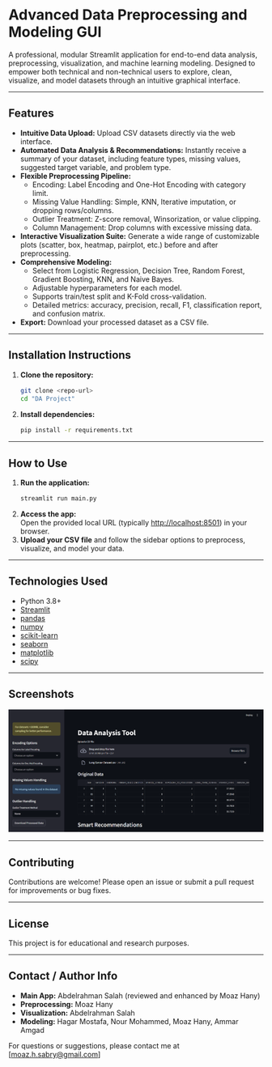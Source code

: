 # Advanced Data Preprocessing and Modeling GUI

A professional, modular Streamlit application for end-to-end data analysis, preprocessing, visualization, and machine learning modeling. Designed to empower both technical and non-technical users to explore, clean, visualize, and model datasets through an intuitive graphical interface.

---

## Features

- **Intuitive Data Upload:** Upload CSV datasets directly via the web interface.
- **Automated Data Analysis & Recommendations:** Instantly receive a summary of your dataset, including feature types, missing values, suggested target variable, and problem type.
- **Flexible Preprocessing Pipeline:**
  - Encoding: Label Encoding and One-Hot Encoding with category limit.
  - Missing Value Handling: Simple, KNN, Iterative imputation, or dropping rows/columns.
  - Outlier Treatment: Z-score removal, Winsorization, or value clipping.
  - Column Management: Drop columns with excessive missing data.
- **Interactive Visualization Suite:** Generate a wide range of customizable plots (scatter, box, heatmap, pairplot, etc.) before and after preprocessing.
- **Comprehensive Modeling:**
  - Select from Logistic Regression, Decision Tree, Random Forest, Gradient Boosting, KNN, and Naive Bayes.
  - Adjustable hyperparameters for each model.
  - Supports train/test split and K-Fold cross-validation.
  - Detailed metrics: accuracy, precision, recall, F1, classification report, and confusion matrix.
- **Export:** Download your processed dataset as a CSV file.

---

## Installation Instructions

1. **Clone the repository:**
    ```bash
    git clone <repo-url>
    cd "DA Project"
    ```

2. **Install dependencies:**
    ```bash
    pip install -r requirements.txt
    ```

---

## How to Use

1. **Run the application:**
    ```bash
    streamlit run main.py
    ```
2. **Access the app:**  
   Open the provided local URL (typically [http://localhost:8501](http://localhost:8501)) in your browser.
3. **Upload your CSV file** and follow the sidebar options to preprocess, visualize, and model your data.

---

## Technologies Used

- Python 3.8+
- [Streamlit](https://streamlit.io/)
- [pandas](https://pandas.pydata.org/)
- [numpy](https://numpy.org/)
- [scikit-learn](https://scikit-learn.org/)
- [seaborn](https://seaborn.pydata.org/)
- [matplotlib](https://matplotlib.org/)
- [scipy](https://scipy.org/)

---

## Screenshots

![Data Analysis Tool GUI](https://github.com/m-o-a-z-e/Data-Analysis-Tool/blob/main/image.png)

---

## Contributing

Contributions are welcome! Please open an issue or submit a pull request for improvements or bug fixes.

---

## License

This project is for educational and research purposes.

---

## Contact / Author Info

- **Main App:** Abdelrahman Salah (reviewed and enhanced by Moaz Hany)
- **Preprocessing:** Moaz Hany
- **Visualization:** Abdelrahman Salah
- **Modeling:** Hagar Mostafa, Nour Mohammed, Moaz Hany, Ammar Amgad

For questions or suggestions, please contact me at [moaz.h.sabry@gmail.com]
